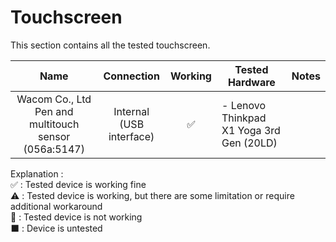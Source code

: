 # Touchscreen

This section contains all the tested touchscreen.

|                       **Name**                       |      **Connection**     | **Working** | **Tested Hardware**                      | **Notes** |
|:----------------------------------------------------:|:-----------------------:|:-----------:|------------------------------------------|:---------:|
| Wacom Co., Ltd Pen and multitouch sensor (056a:5147) | Internal<br>(USB interface) |      ✅      | - Lenovo Thinkpad X1 Yoga 3rd Gen (20LD) |           |

Explanation : <br>
✅ : Tested device is working fine<br>
⚠️ : Tested device is working, but there are some limitation or require additional workaround<br>
🚫 : Tested device is not working<br>
⬛ : Device is untested<br>
